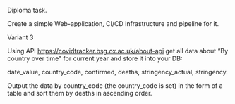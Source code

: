 Diploma task.

Create a simple Web-application, CI/CD infrastructure and pipeline for it.


Variant 3

Using API https://covidtracker.bsg.ox.ac.uk/about-api get all data about “By country over time" for current year and store it into your DB:

date_value, country_code, confirmed, deaths, stringency_actual, stringency.

Output the data by country_code (the country_code is set) in the form of a table and sort them by deaths in ascending order.
